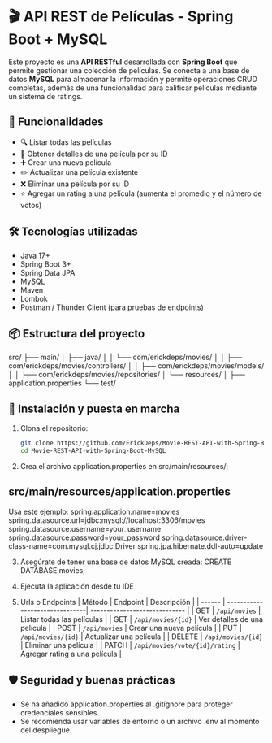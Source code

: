 # 🎬 API REST de Películas - Spring Boot + MySQL

Este proyecto es una **API RESTful** desarrollada con **Spring Boot** que permite gestionar una colección de películas. Se conecta a una base de datos **MySQL** para almacenar la información y permite operaciones CRUD completas, además de una funcionalidad para calificar películas mediante un sistema de ratings.

## 🚀 Funcionalidades

- 🔍 Listar todas las películas
- 🎥 Obtener detalles de una película por su ID
- ➕ Crear una nueva película
- ✏️ Actualizar una película existente
- ❌ Eliminar una película por su ID
- ⭐ Agregar un rating a una película (aumenta el promedio y el número de votos)

## 🛠️ Tecnologías utilizadas

- Java 17+
- Spring Boot 3+
- Spring Data JPA
- MySQL
- Maven
- Lombok
- Postman / Thunder Client (para pruebas de endpoints)

## 📦 Estructura del proyecto

src/
├── main/
│ ├── java/
│ │ └── com/erickdeps/movies/
│ │ ├── com/erickdeps/movies/controllers/
│ │ ├── com/erickdeps/movies/models/
│ │ ├── com/erickdeps/movies/repositories/
│ └── resources/
│ ├── application.properties
└── test/


## 🔧 Instalación y puesta en marcha

1. Clona el repositorio:
   ```bash
   git clone https://github.com/ErickDeps/Movie-REST-API-with-Spring-Boot-MySQL.git
   cd Movie-REST-API-with-Spring-Boot-MySQL

2. Crea el archivo application.properties en src/main/resources/:
## src/main/resources/application.properties
Usa este ejemplo:
spring.application.name=movies
spring.datasource.url=jdbc:mysql://localhost:3306/movies
spring.datasource.username=your_username
spring.datasource.password=your_password
spring.datasource.driver-class-name=com.mysql.cj.jdbc.Driver
spring.jpa.hibernate.ddl-auto=update

3. Asegúrate de tener una base de datos MySQL creada:
CREATE DATABASE movies;

4. Ejecuta la aplicación desde tu IDE

5. Urls o Endpoints
| Método | Endpoint                       | Descripción                   |
| ------ | -------------------------------| ----------------------------- |
| GET    | `/api/movies`                  | Listar todas las películas    |
| GET    | `/api/movies/{id}`             | Ver detalles de una película  |
| POST   | `/api/movies`                  | Crear una nueva película      |
| PUT    | `/api/movies/{id}`             | Actualizar una película       |
| DELETE | `/api/movies/{id}`             | Eliminar una película         |
| PATCH  | `/api/movies/vote/{id}/rating` | Agregar rating a una película |

## 🛡️ Seguridad y buenas prácticas
- Se ha añadido application.properties al .gitignore para proteger credenciales sensibles.
- Se recomienda usar variables de entorno o un archivo .env al momento del despliegue.



